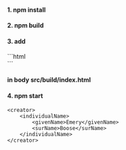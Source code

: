 

<h4>1. npm install</h4>
<h4>2. npm build</h4>
<h4>3. add </h4>  ```html <div id="root"></div> ``` <h4> in body src/build/index.html</h4>
<h4>4. npm start</h4>

    <creator>
        <individualName>
            <givenName>Emery</givenName>
            <surName>Boose</surName>
        </individualName>
    </creator>
